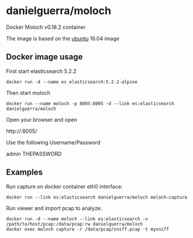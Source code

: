 # danielguerra/moloch

Docker Moloch v0.18.2 container

The image is based on the [ubuntu](https://hub.docker.com/r/library/ubuntu/) 16.04 image

## Docker image usage

First start elasticsearch 5.2.2

```
docker run -d --name es elasticsearch:5.2.2-alpine
```

Then start moloch
```
docker run --name moloch -p 8005:8005 -d --link es:elasticsearch danielguerra/moloch
```

Open your browser and open

http://<dockerhost ip>:8005/

Use the following Username/Password

admin THEPASSWORD

## Examples

Run capture on docker container eth0 interface:

```
docker run --link es:elasticsearch danielguerra/moloch moloch-capture
```

Run viewer and import pcap to analyze:

```
docker run -d --name moloch --link es:elasticsearch -v /path/to/host/pcap:/data/pcap:rw danielguerra/moloch
docker exec moloch capture -r /data/pcap/sniff.pcap -t mysniff
```

